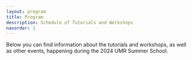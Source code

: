 ```yaml
---
layout: program
title: Program
description: Schedule of Tutorials and Workshops
navorder: 1
---
```


Below you can find information about the tutorials and workshops, as well as other events, happening during the 2024 UMR Summer School. 



